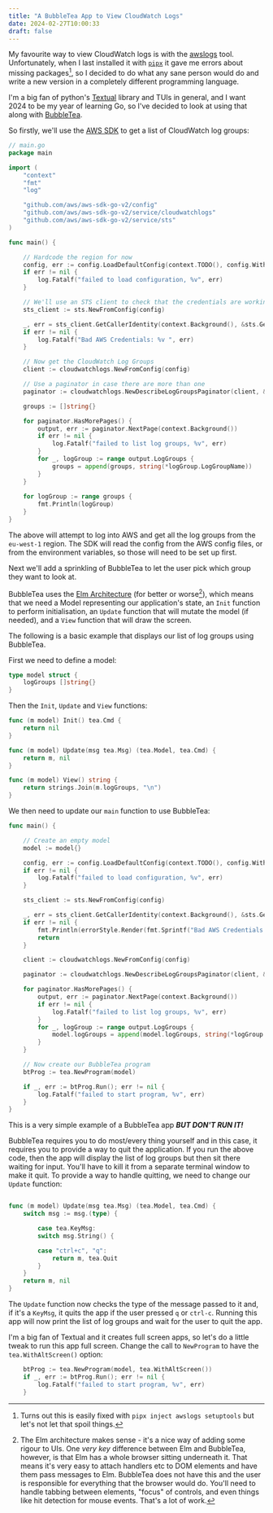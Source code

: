 ```yaml
---
title: "A BubbleTea App to View CloudWatch Logs"
date: 2024-02-27T10:00:33
draft: false
---
```

My favourite way to view CloudWatch logs is with the [awslogs](https://github.com/jorgebastida/awslogs) tool. Unfortunately, when I last installed it with [`pipx`](https://github.com/pypa/pipx) it gave me errors about missing packages[^1], so I decided to do what any sane person would do and write a new version in a completely different programming language.

I'm a big fan of python's [Textual](https://textual.textualize.io/) library and TUIs in general, and I want 2024 to be my year of learning Go, so I've decided to look at using that along with [BubbleTea](https://github.com/charmbracelet/bubbletea).

So firstly, we'll use the [AWS SDK](https://aws.amazon.com/sdk-for-go/) to get a list of CloudWatch log groups:

```go
// main.go
package main

import (
	"context"
	"fmt"
	"log"

	"github.com/aws/aws-sdk-go-v2/config"
	"github.com/aws/aws-sdk-go-v2/service/cloudwatchlogs"
	"github.com/aws/aws-sdk-go-v2/service/sts"
)

func main() {

    // Hardcode the region for now
	config, err := config.LoadDefaultConfig(context.TODO(), config.WithRegion("eu-west-1"))
	if err != nil {
		log.Fatalf("failed to load configuration, %v", err)
	}

    // We'll use an STS client to check that the credentials are working
	sts_client := sts.NewFromConfig(config)

	_, err = sts_client.GetCallerIdentity(context.Background(), &sts.GetCallerIdentityInput{})
	if err != nil {
		log.Fatalf("Bad AWS Credentials: %v ", err)
	}

    // Now get the CloudWatch Log Groups
	client := cloudwatchlogs.NewFromConfig(config)

    // Use a paginator in case there are more than one
	paginator := cloudwatchlogs.NewDescribeLogGroupsPaginator(client, &cloudwatchlogs.DescribeLogGroupsInput{})

	groups := []string{}

	for paginator.HasMorePages() {
		output, err := paginator.NextPage(context.Background())
		if err != nil {
			log.Fatalf("failed to list log groups, %v", err)
		}
		for _, logGroup := range output.LogGroups {
			groups = append(groups, string(*logGroup.LogGroupName))
		}
	}
    
    for logGroup := range groups {
        fmt.Println(logGroup)
    }
}
```

The above will attempt to log into AWS and get all the log groups from the `eu-west-1` region. The SDK will read the config from the AWS config files, or from the environment variables, so those will need to be set up first.

Next we'll add a sprinkling of BubbleTea to let the user pick which group they want to look at.

BubbleTea uses the [Elm Architecture](https://guide.elm-lang.org/architecture/) (for better or worse[^2]), which means that we need a Model representing our application's state, an `Init` function to perform initialisation, an `Update` function that will mutate the model (if needed), and a `View` function that will draw the screen.

The following is a basic example that displays our list of log groups using BubbleTea.

First we need to define a model:

```go
type model struct {
    logGroups []string{}
}
```

Then the `Init`, `Update` and `View` functions:

```go
func (m model) Init() tea.Cmd {
    return nil
}

func (m model) Update(msg tea.Msg) (tea.Model, tea.Cmd) {
    return m, nil
}

func (m model) View() string {
    return strings.Join(m.logGroups, "\n")
}
```

We then need to update our `main` function to use BubbleTea:

```go
func main() {

    // Create an empty model
	model := model{}

    config, err := config.LoadDefaultConfig(context.TODO(), config.WithRegion("eu-west-1"))
	if err != nil {
		log.Fatalf("failed to load configuration, %v", err)
	}

	sts_client := sts.NewFromConfig(config)

	_, err = sts_client.GetCallerIdentity(context.Background(), &sts.GetCallerIdentityInput{})
	if err != nil {
		fmt.Println(errorStyle.Render(fmt.Sprintf("Bad AWS Credentials: %v ", err)))
		return
	}

	client := cloudwatchlogs.NewFromConfig(config)

	paginator := cloudwatchlogs.NewDescribeLogGroupsPaginator(client, &cloudwatchlogs.DescribeLogGroupsInput{})

	for paginator.HasMorePages() {
		output, err := paginator.NextPage(context.Background())
		if err != nil {
			log.Fatalf("failed to list log groups, %v", err)
		}
		for _, logGroup := range output.LogGroups {
            model.logGroups = append(model.logGroups, string(*logGroup.LogGroupName))
		}
	}

    // Now create our BubbleTea program
	btProg := tea.NewProgram(model)

	if _, err := btProg.Run(); err != nil {
		log.Fatalf("failed to start program, %v", err)
	}
}
```

This is a very simple example of a BubbleTea app ***BUT DON'T RUN IT!***

BubbleTea requires you to do most/every thing yourself and in this case, it requires you to provide a way to quit the application. If you run the above code, then the app will display the list of log groups but then sit there waiting for input. You'll have to kill it from a separate terminal window to make it quit. To provide a way to handle quitting, we need to change our `Update` function:

```go

func (m model) Update(msg tea.Msg) (tea.Model, tea.Cmd) {
    switch msg := msg.(type) {

        case tea.KeyMsg:
        switch msg.String() {

        case "ctrl+c", "q":
            return m, tea.Quit
        }
    }
    return m, nil
}
```
The `Update` function now checks the type of the message passed to it and, if it's a `KeyMsg`, it quits the app if the user pressed `q` or `ctrl-c`. Running this app will now print the list of log groups and wait for the user to quit the app.

I'm a big fan of Textual and it creates full screen apps, so let's do a little tweak to run this app full screen. Change the call to `NewProgram` to have the `tea.WithAltScreen()` option:

```go
	btProg := tea.NewProgram(model, tea.WithAltScreen())
	if _, err := btProg.Run(); err != nil {
		log.Fatalf("failed to start program, %v", err)
	}
```



[^1]: Turns out this is easily fixed with `pipx inject awslogs setuptools` but let's not let that spoil things.

[^2]: The Elm architecture makes sense - it's a nice way of adding some rigour to UIs. One _very key_ difference between Elm and BubbleTea, however, is that Elm has a whole browser sitting underneath it. That means it's very easy to attach handlers etc to DOM elements and have them pass messages to Elm. BubbleTea does not have this and the user is responsible for everything that the browser would do. You'll need to handle tabbing between elements, "focus" of controls, and even things like hit detection for mouse events. That's a lot of work.